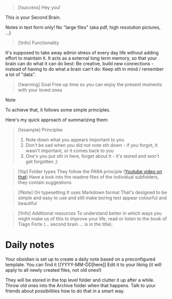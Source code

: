 > [!success] Hey you!
>
This is your Second Brain.

Notes in text form only! No "large files" (aka pdf, high resolution pictures, ...)

> [!info] Functionality
>
It's supposed to take away admin stress of every day life without adding effort to maintain it.
It acts as a external long term memory, so that your brain can do what it can do best: Be creative, build new connections - instead of having to do what a brain can't do: Keep sth in mind / remember a lot of "data".


> [!warning] Goal
> Free up time so you can enjoy the present moments with your loved ones

> [!Note]
To achieve that, it follows some simple principles.
>
Here's my quick approach of summarizing them:

> [!example] Principles
> 1. Note down what you appears important to you
> 2. Don't be sad when you did not note sth down - if you forgot, it wasn't important, or it comes back to you
> 3. One's you put sth in here, forget about it - it's stored and won't get forgotten ;)


> [!tip] Folder types 
> They follow the PARA principle ([Youtube video on that](https://youtu.be/T6Mfl1OywM8?si=F-clJwbCpgovFH-1))
Have a look into the readme files of the individual subfolders, they contain suggestions

> [!Note] On typesetting
It uses Markdown format
That's designed to be simple and easy to use and still make boring text appear colourful and beautiful

> [!Info] Additional resources
> To understand better in which ways you might make us of this to improve your life, read or listen to the book of Tiago Forte (... second brain ... is in the title). 


# Daily notes

Your obsidian is set up to create a daily note based on a preconfigured template.
You can find it [[YYYY-MM-DD|here]]
Edit it to your liking (it will apply to all newly created files, not old ones!)

They will be stored in the top level folder and clutter it up after a while.
Throw old ones into the Archive folder when that happens.
Talk to your friends about possibilities how to do that in a smart way.

